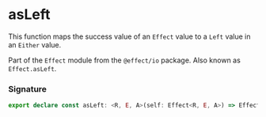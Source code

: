 # asLeft

This function maps the success value of an `Effect` value to a `Left` value
in an `Either` value.

Part of the `Effect` module from the `@effect/io` package. Also known as `Effect.asLeft`.

### Signature

```typescript
export declare const asLeft: <R, E, A>(self: Effect<R, E, A>) => Effect<R, E, Either.Either<A, never>>
```
